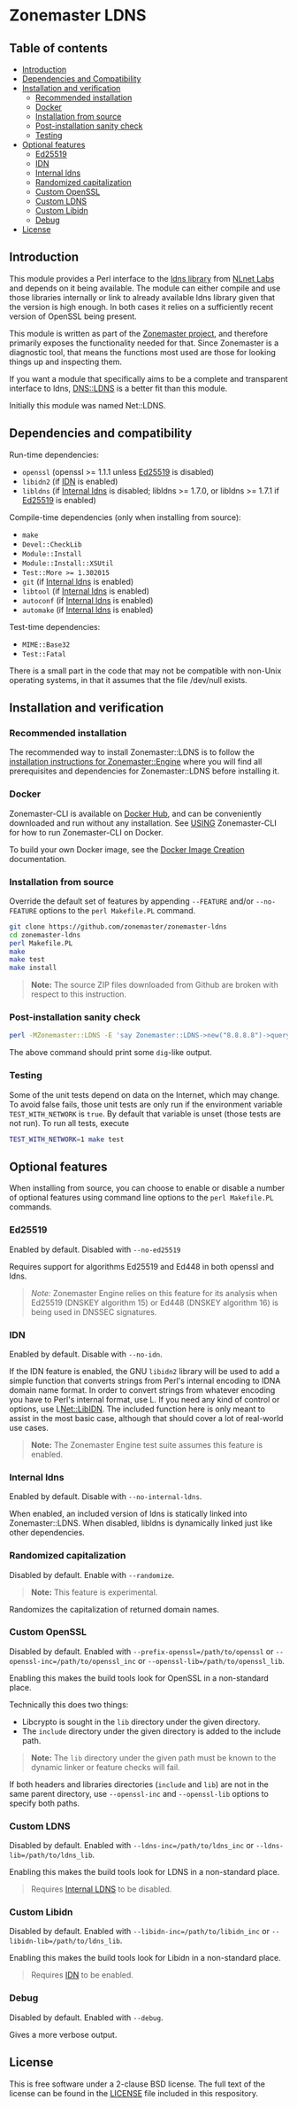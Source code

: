 # Zonemaster LDNS

## Table of contents

* [Introduction](#introduction)
* [Dependencies and Compatibility](#dependencies-and-compatibility)
* [Installation and verification](#installation-and-verification)
  * [Recommended installation](#recommended-installation)
  * [Docker](#docker)
  * [Installation from source](#installation-from-source)
  * [Post-installation sanity check](#post-installation-sanity-check)
  * [Testing](#testing)
* [Optional features](#optional-features)
  * [Ed25519]
  * [IDN]
  * [Internal ldns]
  * [Randomized capitalization](#randomized-capitalization)
  * [Custom OpenSSL]
  * [Custom LDNS]
  * [Custom Libidn]
  * [Debug]
* [License](#license)

## Introduction

This module provides a Perl interface to the [ldns library] from [NLnet Labs]
and depends on it being available. The module can either compile and use those
libraries internally or link to already available ldns library given that the
version is high enough. In both cases it relies on a sufficiently recent version
of OpenSSL being present.

This module is written as part of the [Zonemaster project], and therefore
primarily exposes the functionality needed for that. Since Zonemaster is a
diagnostic tool, that means the functions most used are those for looking things
up and inspecting them.

If you want a module that specifically aims to be a complete and transparent
interface to ldns, [DNS::LDNS] is a better fit than this module.

Initially this module was named Net::LDNS.

## Dependencies and compatibility

Run-time dependencies:
 * `openssl` (openssl >= 1.1.1 unless [Ed25519] is disabled)
 * `libidn2` (if [IDN] is enabled)
 * `libldns` (if [Internal ldns] is disabled; libldns >= 1.7.0, or
   libldns >= 1.7.1 if [Ed25519] is enabled)

Compile-time dependencies (only when installing from source):
 * `make`
 * `Devel::CheckLib`
 * `Module::Install`
 * `Module::Install::XSUtil`
 * `Test::More >= 1.302015`
 * `git` (if [Internal ldns] is enabled)
 * `libtool` (if [Internal ldns] is enabled)
 * `autoconf` (if [Internal ldns] is enabled)
 * `automake` (if [Internal ldns] is enabled)

Test-time dependencies:
 * `MIME::Base32`
 * `Test::Fatal`

There is a small part in the code that may not be compatible with non-Unix
operating systems, in that it assumes that the file /dev/null exists.

## Installation and verification

### Recommended installation

The recommended way to install Zonemaster::LDNS is to follow the
[installation instructions for Zonemaster::Engine] where you will find all
prerequisites and dependencies for Zonemaster::LDNS before installing it.


### Docker

Zonemaster-CLI is available on [Docker Hub], and can be conveniently downloaded
and run without any installation. See [USING] Zonemaster-CLI for how to run
Zonemaster-CLI on Docker.

To build your own Docker image, see the [Docker Image Creation] documentation.


### Installation from source

Override the default set of features by appending `--FEATURE` and/or
`--no-FEATURE` options to the `perl Makefile.PL` command.

```sh
git clone https://github.com/zonemaster/zonemaster-ldns
cd zonemaster-ldns
perl Makefile.PL
make
make test
make install
```

> **Note:** The source ZIP files downloaded from Github are broken with
> respect to this instruction.


### Post-installation sanity check

```sh
perl -MZonemaster::LDNS -E 'say Zonemaster::LDNS->new("8.8.8.8")->query("zonemaster.net")->string'
```

The above command should print some `dig`-like output.


### Testing

Some of the unit tests depend on data on the Internet, which may change. To avoid
false fails, those unit tests are only run if the environment variable
`TEST_WITH_NETWORK` is `true`. By default that variable is unset (those tests are
not run). To run all tests, execute

```sh
TEST_WITH_NETWORK=1 make test
```

## Optional features

When installing from source, you can choose to enable or disable a number
of optional features using command line options to the `perl Makefile.PL`
commands.

### Ed25519

Enabled by default.
Disabled with `--no-ed25519`

Requires support for algorithms Ed25519 and Ed448 in both openssl and ldns.

>
> *Note:* Zonemaster Engine relies on this feature for its analysis when Ed25519
> (DNSKEY algorithm 15) or Ed448 (DNSKEY algorithm 16) is being used in DNSSEC
> signatures.
>

### IDN

Enabled by default.
Disable with `--no-idn`.

If the IDN feature is enabled, the GNU `libidn2` library will be used to
add a simple function that converts strings from Perl's internal encoding
to IDNA domain name format.
In order to convert strings from whatever encoding you have to Perl's
internal format, use L<Encode>.
If you need any kind of control or options, use L<Net::LibIDN>.
The included function here is only meant to assist in the most basic case,
although that should cover a lot of real-world use cases.

> **Note:** The Zonemaster Engine test suite assumes this feature
> is enabled.

### Internal ldns

Enabled by default.
Disable with `--no-internal-ldns`.

When enabled, an included version of ldns is statically linked into
Zonemaster::LDNS.
When disabled, libldns is dynamically linked just like other dependencies.

### Randomized capitalization

Disabled by default.
Enable with `--randomize`.

> **Note:** This feature is experimental.

Randomizes the capitalization of returned domain names.


### Custom OpenSSL

Disabled by default.
Enabled with `--prefix-openssl=/path/to/openssl` or
`--openssl-inc=/path/to/openssl_inc` or `--openssl-lib=/path/to/openssl_lib`.

Enabling this makes the build tools look for OpenSSL in a non-standard place.

Technically this does two things:
 * Libcrypto is sought in the `lib` directory under the given directory.
 * The `include` directory under the given directory is added to the include
   path.

> **Note:** The `lib` directory under the given path must be known to the
> dynamic linker or feature checks will fail.

If both headers and libraries directories (`include` and `lib`) are not in the
same parent directory, use `--openssl-inc` and `--openssl-lib` options to
specify both paths.


### Custom LDNS

Disabled by default.
Enabled with `--ldns-inc=/path/to/ldns_inc` or `--ldns-lib=/path/to/ldns_lib`.

Enabling this makes the build tools look for LDNS in a non-standard place.

> Requires [Internal LDNS] to be disabled.


### Custom Libidn

Disabled by default.
Enabled with `--libidn-inc=/path/to/libidn_inc` or
`--libidn-lib=/path/to/ldns_lib`.

Enabling this makes the build tools look for Libidn in a non-standard place.

> Requires [IDN] to be enabled.


### Debug

Disabled by default.
Enabled with `--debug`.

Gives a more verbose output.

## License

This is free software under a 2-clause BSD license. The full text of the license can
be found in the [LICENSE](LICENSE) file included in this respository.


[Custom LDNS]:                                       #custom-ldns
[Custom Libidn]:                                     #custom-libidn
[Custom OpenSSL]:                                    #custom-openssl
[Debug]:                                             #debug
[DNS::LDNS]:                                         http://search.cpan.org/~erikoest/DNS-LDNS/
[Docker Hub]:                                        https://hub.docker.com/u/zonemaster
[Docker Image Creation]:                             https://github.com/zonemaster/zonemaster/blob/master/docs/internal/maintenance/ReleaseProcess-create-docker-image.md
[Ed25519]:                                           #ed25519
[IDN]:                                               #idn
[Installation instructions for Zonemaster::Engine]:  https://github.com/zonemaster/zonemaster/tree/master/docs/public/installation
[Internal ldns]:                                     #internal-ldns
[Ldns library]:                                      https://www.nlnetlabs.nl/projects/ldns/
[NLnet Labs]:                                        https://www.nlnetlabs.nl/
[USING]:                                             https://github.com/zonemaster/zonemaster/tree/master/docs/public/using
[Zonemaster project]:                                http://github.com/zonemaster/zonemaster

